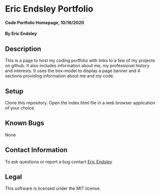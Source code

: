 # Eric Endsley Portfolio

#### Code Portfolio Homepage, 10/16/2020

#### By Eric Endsley

## Description

This is a page to host my coding portfolio with links to a few of my projects on github. It also includes information about me, my professional history and interests. It uses the box-model to display a page banner and 4 sections providing information about me and my code.

## Setup

Clone this repository. Open the index.html file in a web browser application of your choice.

## Known Bugs

None

## Contact Information

To ask questions or report a bug contact [Eric Endsley](mailto:eric.endsley4@gmail.com)

## Legal
This software is licensed under the MIT license.
